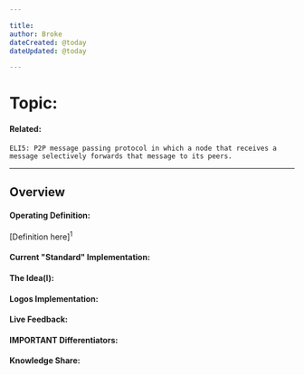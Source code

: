 ```yaml
---

title:
author: Broke
dateCreated: @today
dateUpdated: @today

---
```


# Topic:
#### Related:
`ELI5: P2P message passing protocol in which a node that receives a message selectively forwards that message to its peers.`

---

## Overview

#### Operating Definition:
[Definition here]<sup>1</sup>

#### Current "Standard" Implementation:


#### The Idea(l):


#### Logos Implementation:


#### Live Feedback:


#### IMPORTANT Differentiators:


#### Knowledge Share: